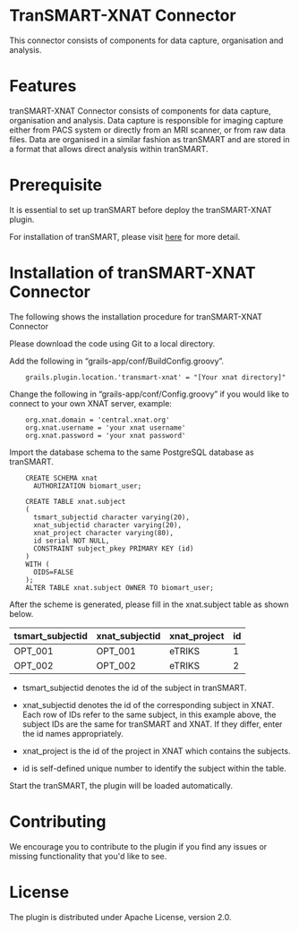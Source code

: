 # TranSMART-XNAT Connector
This connector consists of components for data capture, organisation and analysis. 

# Features
tranSMART-XNAT Connector consists of components for data capture, organisation and analysis. Data capture is responsible for imaging capture either from PACS system or directly from an MRI scanner, or from raw data files. Data are organised in a similar fashion as tranSMART and are stored in a format that allows direct analysis within tranSMART. 

# Prerequisite 

It is essential to set up tranSMART before deploy the tranSMART-XNAT plugin.

For installation of tranSMART, please visit [here](https://wiki.transmartfoundation.org/display/TSMTGPL/tranSMART+1.2+INSTALLATION+NOTES+ON+UBUNTU) for more detail. 

# Installation of tranSMART-XNAT Connector

The following shows the installation procedure for tranSMART-XNAT Connector

Please download the code using Git to a local directory.

Add the following in “grails-app/conf/BuildConfig.groovy”.

````
    grails.plugin.location.'transmart-xnat' = "[Your xnat directory]"
````

Change the following in “grails-app/conf/Config.groovy” if you would like to connect to your own XNAT server, example:
````
    org.xnat.domain = 'central.xnat.org'
    org.xnat.username = 'your xnat username'
    org.xnat.password = 'your xnat password'
```` 
Import the database schema to the same PostgreSQL database as tranSMART.
````
    CREATE SCHEMA xnat
      AUTHORIZATION biomart_user;

    CREATE TABLE xnat.subject
    (
      tsmart_subjectid character varying(20),
      xnat_subjectid character varying(20),
      xnat_project character varying(80),
      id serial NOT NULL,
      CONSTRAINT subject_pkey PRIMARY KEY (id)
    )
    WITH (
      OIDS=FALSE
    );
    ALTER TABLE xnat.subject OWNER TO biomart_user;
````
After the scheme is generated, please fill in the xnat.subject table as shown below.

| tsmart_subjectid | xnat_subjectid | xnat_project | id |
| --- | --- | --- | --- |
| OPT_001 | OPT_001 | eTRIKS | 1 |
| OPT_002 | OPT_002 | eTRIKS | 2 |

* tsmart_subjectid denotes the id of the subject in tranSMART. 

* xnat_subjectid denotes the id of the corresponding subject in XNAT. Each row of IDs refer to the same subject, in this example above, the subject IDs are the same for tranSMART and XNAT. If they differ, enter the id names appropriately. 

* xnat_project is the id of the project in XNAT which contains the subjects.

* id is self-defined unique number to identify the subject within the table.

Start the tranSMART, the plugin will be loaded automatically.

# Contributing

We encourage you to contribute to the plugin if you find any issues or missing
functionality that you'd like to see. 

# License

The plugin is distributed under Apache License, version 2.0.
